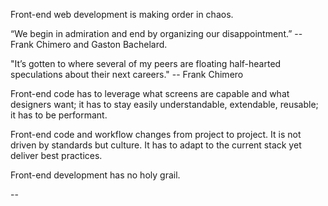 Front-end web development is making order in chaos.

“We begin in admiration and end by organizing our disappointment.” -- Frank Chimero and Gaston Bachelard.

"It’s gotten to where several of my peers are floating half-hearted speculations about their next careers." -- Frank Chimero

Front-end code has to leverage what screens are capable and what designers want; it has to stay easily understandable, extendable, reusable; it has to be performant.

Front-end code and workflow changes from project to project. It is not driven by standards but culture. It has to adapt to the current stack yet deliver best practices.

Front-end development has no holy grail.

--



